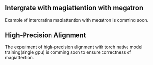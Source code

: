 ## Intergrate with magiattention with megatron
Example of intergrating magiattention with megatron is comming soon.

## High-Precision Alignment
The experiment of high-precision alignment with torch native model training(single gpu) is comming soon to ensure correctness of magiattention.
